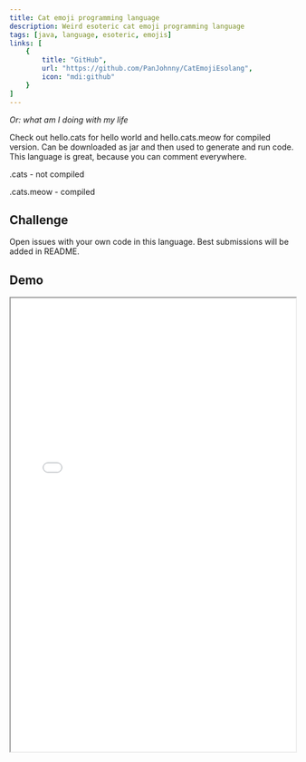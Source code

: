 ```yaml
---
title: Cat emoji programming language
description: Weird esoteric cat emoji programming language
tags: [java, language, esoteric, emojis]
links: [
    {
        title: "GitHub",
        url: "https://github.com/PanJohnny/CatEmojiEsolang",
        icon: "mdi:github"
    }
]
---
```

*Or: what am I doing with my life*

Check out hello.cats for hello world and hello.cats.meow for compiled version. Can be downloaded as jar and then used to generate and run code. This language is great, because you can comment everywhere.

.cats - not compiled

.cats.meow - compiled

## Challenge
Open issues with your own code in this language. Best submissions will be added in README.

## Demo
<iframe src="/demo/resources/catinterpreter" title="Demo" style="width: 100%; height: 800px;" />

## Actions
```
x++ increment cursor 😺
x-- decrement cursor 😿
i++ increment stack index 😽
i-- decrement stack index 🙀
x**2 power 😻
sqrt(x) sqrt 😾
x = 0 cursor set to 0 😼
if(x > {i--} x {i++}) x = 1 : x = 0 🐈
if(x==1) {} : {skipTo(😹)} 😸
<end_of_logic> 😹
<END> 💩
```

## Hello World!
```
H - 72 = 8**2 + 8
😺😺😺😺😺😺😺😺😻  +64
😺😺😺😺😺😺😺😺  +8
😽

E - 69 = 8**2 + 5
😺😺😺😺😺😺😺😺😻 +64
😺😺😺😺😺  +5
😽

L - 76 = 9**2 - 5
😺😺😺😺😺😺😺😺😺😻  +81
😿😿😿😿😿 -5
😽

L - 76 = 9**2 - 5
😺😺😺😺😺😺😺😺😺😻  +81
😿😿😿😿😿 -5
😽

O - 79 = 9**2 - 2
😺😺😺😺😺😺😺😺😺😻  +81
😿😿 -2
😽

SPACE - 32 = 6**2 - 4
😺😺😺😺😺😺😻 +36
😿😿😿😿 -4
😽

W - 87 = 9**2 + 6
😺😺😺😺😺😺😺😺😺😻 +81
😺😺😺😺😺😺 +6
😽

O - 79 = 9**2 - 2
😺😺😺😺😺😺😺😺😺😻  +81
😿😿 -2
😽

R - 82 = 9**2 + 1
😺😺😺😺😺😺😺😺😺😻 +81
😺 +1
😽

L - 76 = 9**2 - 5
😺😺😺😺😺😺😺😺😺😻  +81
😿😿😿😿😿 -5
😽

D - 69 = 8**2 + 4
😺😺😺😺😺😺😺😺😻 +64
😺😺😺😺  +4
```